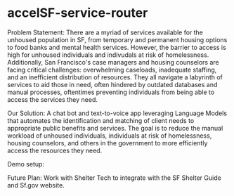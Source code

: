# accelSF-service-router

Problem Statement: There are a myriad of services available for the unhoused population in SF, from temporary and permanent housing options to food banks and mental health services. However, the barrier to access is high for unhoused individuals and indivudals at risk of homelessness. Additionally, San Francisco's case managers and housing counselors are facing critical challenges: overwhelming caseloads, inadequate staffing, and an inefficient distribution of resources. They all navigate a labyrinth of services to aid those in need, often hindered by outdated databases and manual processes, oftentimes preventing individuals from being able to access the services they need.

Our Solution: A chat bot and text-to-voice app leveraging Language Models that automates the identification and matching of client needs to appropriate public benefits and services. The goal is to reduce the manual workload of unhoused individuals, individuals at risk of homelessness, housing counselors, and others in the government to more efficiently access the resources they need.

Demo setup:

Future Plan: Work with Shelter Tech to integrate with the SF Shelter Guide and Sf.gov website.
